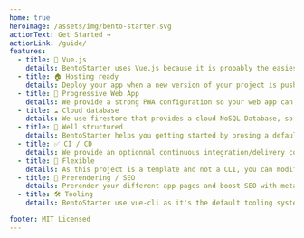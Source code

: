 ```yaml
---
home: true
heroImage: /assets/img/bento-starter.svg
actionText: Get Started →
actionLink: /guide/
features:
  - title: 💚 Vue.js
    details: BentoStarter uses Vue.js because it is probably the easiest js framework to learn today.
  - title: 🏠 Hosting ready
    details: Deploy your app when a new version of your project is pushed, thanks to Firebase hosting.
  - title: 🚀 Progressive Web App
    details: We provide a strong PWA configuration so your web app can be used as a mobile (IOS / Android) or desktop application.
  - title: ☁️ Cloud database
    details: We use firestore that provides a cloud NoSQL Database, so you can focus on writing your web app code.
  - title: 📁 Well structured
    details: BentoStarter helps you getting started by prosing a default app structure based on best practices.
  - title: ✅ CI / CD
    details: We provide an optionnal continuous integration/delivery configuration that helps you to control your code quality before deployment.
  - title: 🙌 Flexible
    details: As this project is a template and not a CLI, you can modify the whole project according to you needs.
  - title: 🔎 Prerendering / SEO
    details: Prerender your different app pages and boost SEO with meta-data description per page.
  - title: 🛠 Tooling
    details: BentoStarter use vue-cli as it's the default tooling system for Vue.js.

footer: MIT Licensed
---
```

